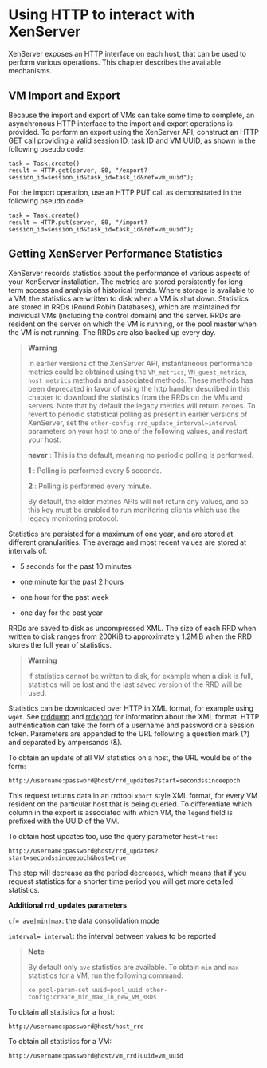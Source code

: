 Using HTTP to interact with XenServer
==========================================

XenServer exposes an HTTP interface on each host, that can be used
to perform various operations. This chapter describes the available
mechanisms.

VM Import and Export
--------------------

Because the import and export of VMs can take some time to complete, an
asynchronous HTTP interface to the import and export operations is
provided. To perform an export using the XenServer API, construct
an HTTP GET call providing a valid session ID, task ID and VM UUID, as
shown in the following pseudo code:

    task = Task.create()
    result = HTTP.get(server, 80, "/export?session_id=session_id&task_id=task_id&ref=vm_uuid");
          

For the import operation, use an HTTP PUT call as demonstrated in the
following pseudo code:

    task = Task.create()
    result = HTTP.put(server, 80, "/import?session_id=session_id&task_id=task_id&ref=vm_uuid");
          

Getting XenServer Performance Statistics 
---------------------------------------------

XenServer records statistics about the performance of various
aspects of your XenServer installation. The metrics are stored
persistently for long term access and analysis of historical trends.
Where storage is available to a VM, the statistics are written to disk
when a VM is shut down. Statistics are stored in RRDs (Round Robin
Databases), which are maintained for individual VMs (including the
control domain) and the server. RRDs are resident on the server on which
the VM is running, or the pool master when the VM is not running. The
RRDs are also backed up every day.

> **Warning**
>
> In earlier versions of the XenServer API, instantaneous
> performance metrics could be obtained using the `VM_metrics`,
> `VM_guest_metrics`, `host_metrics` methods and associated methods.
> These methods has been deprecated in favor of using the http handler
> described in this chapter to download the statistics from the RRDs on
> the VMs and servers. Note that by default the legacy metrics will
> return zeroes. To revert to periodic statistical polling as present in
> earlier versions of XenServer, set the
> `other-config:rrd_update_interval=interval` parameters on your host to one of the following values,
> and restart your host:
>
> **never** :   This is the default, meaning no periodic polling is performed.
>
> **1** :   Polling is performed every 5 seconds.
>
> **2** :   Polling is performed every minute.
>
> By default, the older metrics APIs will not return any values, and so
> this key must be enabled to run monitoring clients which use the
> legacy monitoring protocol.

Statistics are persisted for a maximum of one year, and are stored at
different granularities. The average and most recent values are stored
at intervals of:

-   5 seconds for the past 10 minutes

-   one minute for the past 2 hours

-   one hour for the past week

-   one day for the past year

RRDs are saved to disk as uncompressed XML. The size of each RRD when
written to disk ranges from 200KiB to approximately 1.2MiB when the RRD
stores the full year of statistics.

> **Warning**
>
> If statistics cannot be written to disk, for example when a disk is
> full, statistics will be lost and the last saved version of the RRD
> will be used.

Statistics can be downloaded over HTTP in XML format, for example using
`wget`. See [rrddump](http://oss.oetiker.ch/rrdtool/doc/rrddump.en.html)
and [rrdxport](http://oss.oetiker.ch/rrdtool/doc/rrdxport.en.html) for
information about the XML format. HTTP authentication can take the form
of a username and password or a session token. Parameters are appended
to the URL following a question mark (?) and separated by ampersands
(&).

To obtain an update of all VM statistics on a host, the URL would be of
the form:

    http://username:password@host/rrd_updates?start=secondssinceepoch

This request returns data in an rrdtool `xport` style XML format, for
every VM resident on the particular host that is being queried. To
differentiate which column in the export is associated with which VM,
the `legend` field is prefixed with the UUID of the VM.

To obtain host updates too, use the query parameter `host=true`:

    http://username:password@host/rrd_updates?start=secondssinceepoch&host=true

The step will decrease as the period decreases, which means that if you
request statistics for a shorter time period you will get more detailed
statistics.

**Additional rrd\_updates parameters**

`cf= ave|min|max`:   the data consolidation mode

`interval= interval`:   the interval between values to be reported

> **Note**
>
> By default only `ave` statistics are available. To obtain `min` and
> `max` statistics for a VM, run the following command:
>
>     xe pool-param-set uuid=pool_uuid other-config:create_min_max_in_new_VM_RRDs

To obtain all statistics for a host:

    http://username:password@host/host_rrd

To obtain all statistics for a VM:

    http://username:password@host/vm_rrd?uuid=vm_uuid

